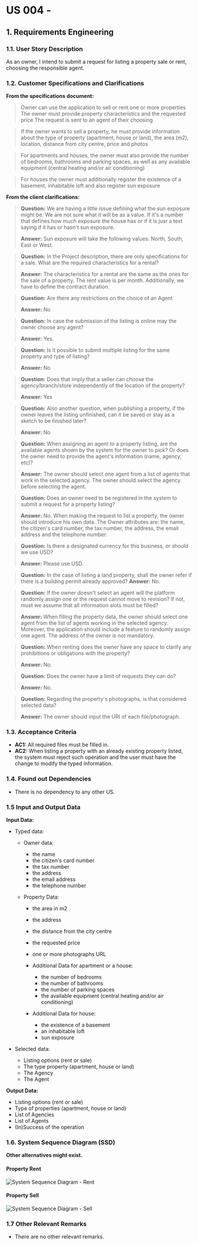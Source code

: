 # US 004 - 

## 1. Requirements Engineering


### 1.1. User Story Description


As an owner, I intend to submit a request for listing a property sale or rent, choosing the responsible agent.



### 1.2. Customer Specifications and Clarifications 


**From the specifications document:**

> Owner can use the application to sell or rent one or more properties
> The owner must provide property characteristics and the requested price
> The request is sent to an agent of their choosing

> If the owner wants to sell a property, he must provide information about the type of property (apartment, house or land), the area (m2), location, distance from city centre, price and photos
 
> For apartments and houses, the owner must also provide the number of bedrooms, bathrooms and parking spaces, as well as any available equipment (central heating and/or air conditioning)

> For houses the owner must additionally register the existence of a basement, inhabitable loft and also register sun exposure


**From the client clarifications:**

> **Question:** We are having a little issue defining what the sun exposure might be. We are not sure what it will be as a value. If it's a number that defines how much exposure the house has or if it is jusr a text saying if it has or hasn't sun exposure.
>  
> **Answer:** Sun exposure will take the following values: North, South, East or West.


> **Question:** In the Project description, there are only specifications for a sale. What are the required characteristics for a rental?
>  
> **Answer:** The characteristics for a rental are the same as the ones for the sale of a property. The rent value is per month. Additionally, we have to define the contract duration.


> **Question:** Are there any restrictions on the choice of an Agent
>
> **Answer:** No


> **Question:** In case the submission of the listing is online may the owner choose any agent?
>
> **Answer:** Yes.


> **Question:** Is it possible to submit multiple listing for the same property and type of listing?
>
> **Answer:** No


> **Question:** Does that imply that a seller can choose the agency/branch/store independently of the location of the property?
>
> **Answer:** Yes


> **Question:** Also another question, when publishing a property, if the owner leaves the listing unfinished, can it be saved or stay as a sketch to be finished later?
>
> **Answer:** No


> **Question:** When assigning an agent to a property listing, are the available agents shown by the system for the owner to pick? Or does the owner need to provide the agent's information (name, agency, etc)?
>
> **Answer:** The owner should select one agent from a list of agents that work in the selected agency. The owner should select the agency before selecting the agent.


> **Question:** Does an owner need to be registered in the system to submit a request for a property listing?
> 
> **Answer:** No. When making the request to list a property, the owner should introduce his own data. The Owner attributes are: the name, the citizen's card number, the tax number, the address, the email address and the telephone number.


> **Question:** Is there a designated currency for this business, or should we use USD?
>
> **Answer:** Please use USD.


> **Question:** In the case of listing a land property, shall the owner refer if there is a building permit already approved?
> **Answer:** No.


> **Question:** If the owner doesn't select an agent will the platform randomly assign one or the request cannot move to revision? If not, must we assume that all information slots must be filled?
> 
> **Answer:** When filling the property data, the owner should select one agent from the list of agents working in the selected agency. Moreover, the application should include a feature to randomly assign one agent. The address of the owner is not mandatory.


> **Question:** When renting does the owner have any space to clarify any prohibitions or obligations with the property?
> 
> **Answer:** No.


> **Question:** Does the owner have a limit of requests they can do?
> 
> **Answer:** No.


> **Question:** Regarding the property's photographs, is that considered selected data?
> 
> **Answer:** The owner should input the URI of each file/photograph.
### 1.3. Acceptance Criteria


* **AC1:** All required files must be filled in.
* **AC2:** When listing a property with an already existing property listed, the system must reject such operation and the user must have the change to modify the typed information.


### 1.4. Found out Dependencies


* There is no dependency to any other US.


### 1.5 Input and Output Data


**Input Data:**

* Typed data:
	* Owner data:
		* the name
		* the citizen's card number
		* the tax number
		* the address
		* the email address
		* the telephone number

	* Property Data:
		* the area in m2
		* the address
		* the distance from the city centre
		* the requested price
		* one or more photographs URL

		* Additional Data for apartment or a house:
			* the number of bedrooms
			* the number of bathrooms
			* the number of parking spaces
			* the available equipment (central heating and/or air conditioning)

		* Additional Data for house:
			* the existence of a basement
			* an inhabitable loft
			* sun exposure

* Selected data:
	* Listing options (rent or sale)
	* The type property (apartment, house or land)
	* The Agency
	* The Agent


**Output Data:**
* Listing options (rent or sale)
* Type of properties (apartment, house or land)
* List of Agencies
* List of Agents
* (In)Success of the operation

### 1.6. System Sequence Diagram (SSD)

**Other alternatives might exist.**

#### Property Rent

![System Sequence Diagram - Rent](svg/us004-system-sequence-diagram-rent-System_Sequence_Diagram__SSD____Rent_Property.svg)

#### Property Sell

![System Sequence Diagram - Sell](svg/us004-system-sequence-diagram-sell-System_Sequence_Diagram__SSD____Sell_Property.svg)

### 1.7 Other Relevant Remarks

* There are no other relevant remarks.